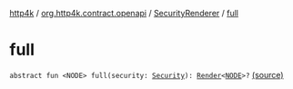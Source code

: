 [http4k](../../index.md) / [org.http4k.contract.openapi](../index.md) / [SecurityRenderer](index.md) / [full](./full.md)

# full

`abstract fun <NODE> full(security: `[`Security`](../../org.http4k.contract.security/-security/index.md)`): `[`Render`](../-render.md)`<`[`NODE`](full.md#NODE)`>?` [(source)](https://github.com/http4k/http4k/blob/master/http4k-contract/src/main/kotlin/org/http4k/contract/openapi/SecurityRenderer.kt#L11)